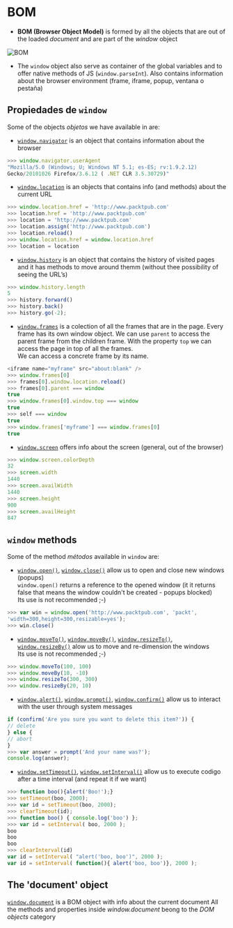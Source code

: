 # BOM

- **BOM (Browser Object Model)** is formed by all the objects that are out of the loaded _document_ and are part of the _window_ object

![BOM](https://raw.githubusercontent.com/juanmaguitar/javascript-notes/master/markdown-en/11-browser-environment/img/bom.png)

- The `window` object also serve as container of the global variables and to offer native methods of JS (`window.parseInt`). Also contains information about the browser environment (frame, iframe, popup, ventana o pestaña)

## Propiedades de `window`

Some of the objects _objetos_ we have available in are:

- [`window.navigator`](https://developer.mozilla.org/en/DOM/window.navigator) is an object that contains information about the browser  

```javascript
>>> window.navigator.userAgent
"Mozilla/5.0 (Windows; U; Windows NT 5.1; es-ES; rv:1.9.2.12)
Gecko/20101026 Firefox/3.6.12 ( .NET CLR 3.5.30729)"
```

- [`window.location`](https://developer.mozilla.org/en/DOM/window.location) is an objects that contains info (and methods) about the current URL

```javascript
>>> window.location.href = 'http://www.packtpub.com'
>>> location.href = 'http://www.packtpub.com'
>>> location = 'http://www.packtpub.com'
>>> location.assign('http://www.packtpub.com')
>>> location.reload()
>>> window.location.href = window.location.href
>>> location = location
```

- [`window.history`](https://developer.mozilla.org/en/DOM/window.history) is an object that contains the history of visited pages and it has methods to move around themm (without thee possibility of seeing the URL’s)

```javascript
>>> window.history.length
5
>>> history.forward()
>>> history.back()
>>> history.go(-2);
```

- [`window.frames`](https://developer.mozilla.org/en/DOM/window.frames) is a colection of all the frames that are in the page.
Every frame has its own window object.
We can use `parent` to access the parent frame from the children frame.
With the property `top` we can access the page in top of all the frames.  
We can access a concrete frame by its name.

```javascript
<iframe name="myframe" src="about:blank" />
>>> window.frames[0]
>>> frames[0].window.location.reload()
>>> frames[0].parent === window
true
>>> window.frames[0].window.top === window
true
>>> self === window
true
>>> window.frames['myframe'] === window.frames[0]
true
```

- [`window.screen`](https://developer.mozilla.org/en/DOM/window.screen) offers info about the screen (general, out of the browser)

```javascript
>>> window.screen.colorDepth
32
>>> screen.width
1440
>>> screen.availWidth
1440
>>> screen.height
900
>>> screen.availHeight
847
```

## `window` methods

Some of the method _métodos_ available in `window` are:

- [`window.open()`](https://developer.mozilla.org/en/DOM/window.open), [`window.close()`](https://developer.mozilla.org/en/DOM/window.close) allow us to open and close new windows (popups)  
`window.open()` returns a reference to the opened window (it it returns false that means the window couldn't be created - popups blocked)  
Its use is not recommended ;-)


```javascript
>>> var win = window.open('http://www.packtpub.com', 'packt',
'width=300,height=300,resizable=yes');
>>> win.close()
```

- [`window.moveTo()`](https://developer.mozilla.org/en/DOM/window.moveTo), [`window.moveBy()`](https://developer.mozilla.org/en/DOM/window.moveBy), [`window.resizeTo()`](https://developer.mozilla.org/en/DOM/window.resizeTo), [`window.resizeBy()`](https://developer.mozilla.org/en/DOM/window.resizeBy) alow us to move and re-dimension the windows  
Its use is not recommended ;-)

```javascript
>>> window.moveTo(100, 100)
>>> window.moveBy(10, -10)
>>> window.resizeTo(300, 300)
>>> window.resizeBy(20, 10)
```

- [`window.alert()`](https://developer.mozilla.org/en/DOM/window.alert), [`window.prompt()`](https://developer.mozilla.org/en/DOM/window.prompt), [`window.confirm()`](https://developer.mozilla.org/en/DOM/window.confirm) allow us to interact with the user through system messages

```javascript
if (confirm('Are you sure you want to delete this item?')) {
// delete
} else {
// abort
}
>>> var answer = prompt('And your name was?');
console.log(answer);
```
    
- [`window.setTimeout()`](https://developer.mozilla.org/en-US/docs/Web/API/WindowTimers.setTimeout), [`window.setInterval()`](https://developer.mozilla.org/en-US/docs/Web/API/WindowTimers.setInterval) allow us to execute codigo after a time interval (and repeat it if we want)

```javascript
>>> function boo(){alert('Boo!');}
>>> setTimeout(boo, 2000);
>>> var id = setTimeout(boo, 2000);
>>> clearTimeout(id);
>>> function boo() { console.log('boo') };
>>> var id = setInterval( boo, 2000 );
boo
boo
boo
>>> clearInterval(id)
var id = setInterval( "alert('boo, boo')", 2000 );
var id = setInterval( function(){ alert('boo, boo')}, 2000 );
```

## The 'document' object

[`window.document`](https://developer.mozilla.org/en/DOM/window.document) is a BOM object with info about the current document
All the methods and properties inside _window.document_ beong to the _DOM objects_ category

